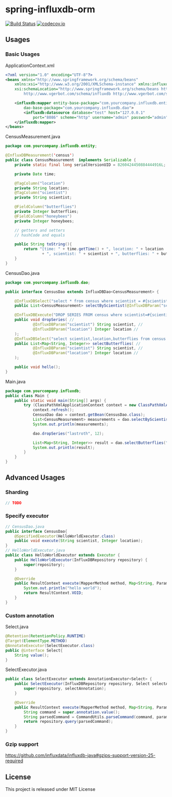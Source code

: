 # spring-influxdb-orm

[![Build Status](https://travis-ci.org/y1j2x34/spring-influxdb-orm.svg?branch=master)](https://travis-ci.org/y1j2x34/spring-influxdb-orm)
[![codecov.io](https://codecov.io/github/y1j2x34/spring-influxdb-orm/coverage.svg?branch=master)](https://codecov.io/github/y1j2x34/spring-influxdb-orm)

## Usages

### Basic Usages

ApplicationContext.xml

```xml
<?xml version="1.0" encoding="UTF-8"?>
<beans xmlns="http://www.springframework.org/schema/beans"
    xmlns:xsi="http://www.w3.org/2001/XMLSchema-instance" xmlns:influxdb="http://www.vgerbot.com/schema/influxdb"
    xsi:schemaLocation="http://www.springframework.org/schema/beans http://www.springframework.org/schema/beans/spring-beans.xsd
        http://www.vgerbot.com/schema/influxdb http://www.vgerbot.com/schema/influxdb/influxdb.xsd">

    <influxdb:mapper entity-base-package="com.yourcompany.influxdb.entity"
        dao-base-package="com.yourcompany.influxdb.dao">
        <influxdb:datasource database="test" host="127.0.0.1"
            port="8086" scheme="http" username="admin" password="admin"/>
    </influxdb:mapper>
</beans>
```

CensusMeasurement.java

```java
package com.yourcompany.influxdb.entity;

@InfluxDBMeasurement('census')
public class CensusMeasurement  implements Serializable {
    private static final long serialVersionUID = 8260424450884444916L;

    private Date time;

    @TagColumn("location")
    private String location;
    @TagColumn("scientist")
    private String scientist;

    @FieldColumn("butterflies")
    private Integer butterflies;
    @FieldColumn("honeybees")
    private Integer honeybees;

    // getters and setters
    // hashCode and equals

    public String toString(){
        return "[time: " + time.getTime() + ", location: " + location
                + ", scientist: " + scientist + ", butterflies: " + butterflies + ", honeybees: " + honeybees + "]";
    }
}
```

CensusDao.java

```java
package com.yourcompany.influxdb.dao;

public interface CensusDao extends InfluxDBDao<CensusMeasurement> {

    @InfluxDBSelect("select * from census where scientist = #{scientist}")
    public List<CensusMeasurement> selectByScientist(@InfluxDBParam("scientist") String scientist);

    @InfluxDBExecute("DROP SERIES FROM census where scientist=#{scientist} and location=#{location}")
    public void dropSeries( //
            @InfluxDBParam("scientist") String scientist, //
            @InfluxDBParam("location") Integer location //
    );
    @InfluxDBSelect("select scientist,location,butterflies from census where scientist = #{scientist}")
    public List<Map<String, Integer>> selectButterflies( //
            @InfluxDBParam("scientist") String scientist, //
            @InfluxDBParam("location") Integer location //
    );

    public void hello();
}
```

Main.java

```java
package com.yourcompany.influxdb;
public class Main {
    public static void main(String[] args) {
        try (ClassPathXmlApplicationContext context = new ClassPathXmlApplicationContext("ApplicationContext.xml")) {
            context.refresh();
            CensusDao dao = context.getBean(CensusDao.class);
            List<CensusMeasurement> measurements = dao.selectByScientist("lanstroth");
            System.out.println(measurements);

            dao.dropSeries("lastroth", 12);

            List<Map<String, Integer>> result = dao.selectButterflies("lanstroth", 10);
            System.out.println(result);
        }
    }
}
```

## Advanced Usages

### Sharding

```java
// TODO
```

### Specify executor

```java
// CensusDao.java
public interface CensusDao{
    @SpecifiedExecutor(HelloWorldExecutor.class)
    public void execute(String scientist, Integer location);
}
// HelloWorldExecutor.java
public class HelloWorldExecutor extends Executor {
    public HelloWorldExecutor(InfluxDBRepository repository) {
        super(repository);
    }

    @Override
    public ResultContext execute(MapperMethod method, Map<String, ParameterValue> parameters) {
        System.out.println("hello world");
        return ResultContext.VOID;
    }
}

```

### Custom annotation

Select.java

```java
@Retention(RetentionPolicy.RUNTIME)
@Target(ElementType.METHOD)
@AnnotateExecutor(SelectExecutor.class)
public @interface Select{
    String value();
}
```

SelectExecutor.java

```java
public class SelectExecutor extends AnnotationExecutor<Select> {
    public SelectExecutor(InfluxDBRepository repository, Select selectAnnotation) {
        super(repository, selectAnnotation);
    }

    @Override
    public ResultContext execute(MapperMethod method, Map<String, ParameterValue> parameters) {
        String command = super.annotation.value();
        String parsedCommand = CommandUtils.parseCommand(command, parameters);
        return repository.query(parsedCommand);
    }
}
```

### Gzip support

https://github.com/influxdata/influxdb-java#gzips-support-version-25-required


## License

This project is released under MIT License